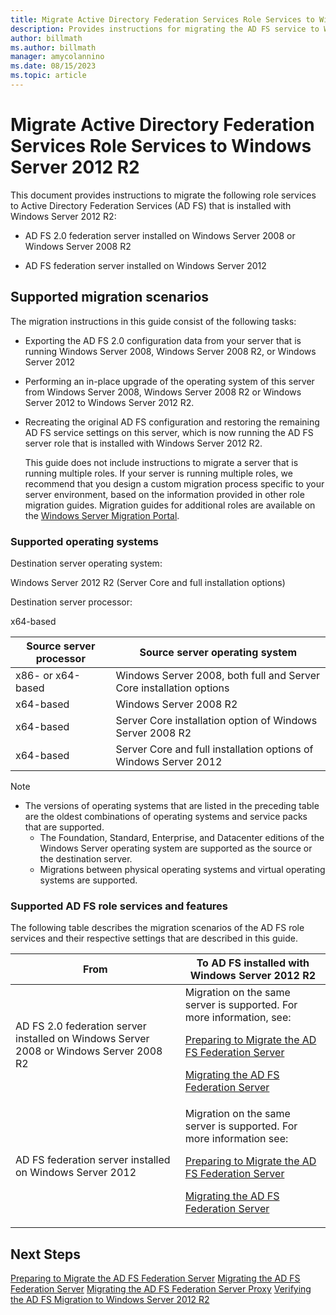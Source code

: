 ```yaml
---
title: Migrate Active Directory Federation Services Role Services to Windows Server 2012 R2
description: Provides instructions for migrating the AD FS service to Windows Server 2012 R2.
author: billmath
ms.author: billmath
manager: amycolannino
ms.date: 08/15/2023
ms.topic: article
---
```




# Migrate Active Directory Federation Services Role Services to Windows Server 2012 R2
 This document provides instructions to migrate the following role services to Active Directory Federation Services (AD FS) that is installed with Windows Server 2012 R2:

-   AD FS 2.0 federation server installed on Windows Server 2008 or Windows Server 2008 R2

-   AD FS federation server installed on Windows Server 2012

## Supported migration scenarios
 The migration instructions in this guide consist of the following tasks:

- Exporting the AD FS 2.0 configuration data from your server that is running Windows Server 2008, Windows Server 2008 R2, or Windows Server 2012

- Performing an in-place upgrade of the operating system of this server from Windows Server 2008, Windows Server 2008 R2 or Windows Server 2012 to Windows Server 2012 R2.

- Recreating the original AD FS configuration and restoring the remaining AD FS service settings on this server, which is now running the AD FS server role that is installed with Windows Server 2012 R2.

  This guide does not include instructions to migrate a server that is running multiple roles. If your server is running multiple roles, we recommend that you design a custom migration process specific to your server environment, based on the information provided in other role migration guides. Migration guides for additional roles are available on the [Windows Server Migration Portal](../../../get-started/migrate-roles-and-features.md).

### Supported operating systems
 Destination server operating system:

 Windows Server 2012 R2 (Server Core and full installation options)

 Destination server processor:

 x64-based

|Source server processor|Source server operating system|
|-----------------------------|------------------------------------|
|x86- or x64-based| Windows Server 2008, both full and Server Core installation options|
|x64-based|Windows Server 2008 R2|
|x64-based|Server Core installation option of Windows Server 2008 R2|
|x64-based|Server Core and full installation options of Windows Server 2012|

> [!NOTE]
> - The versions of operating systems that are listed in the preceding table are the oldest combinations of operating systems and service packs that are supported.
>   -   The Foundation, Standard, Enterprise, and Datacenter editions of the Windows Server operating system are supported as the source or the destination server.
>   -   Migrations between physical operating systems and virtual operating systems are supported.

### Supported AD FS role services and features
 The following table describes the migration scenarios of the AD FS role services and their respective settings that are described in this guide.

|From|To AD FS installed with Windows Server 2012 R2|
|----------|----------------------------------------------------------------------------------------------|
|AD FS 2.0 federation server installed on Windows Server 2008 or Windows Server 2008 R2|Migration on the same server is supported. For more information, see:<p> [Preparing to Migrate the AD FS Federation Server](prepare-migrate-ad-fs-server-r2.md)<p> [Migrating the AD FS Federation Server](migrate-ad-fs-fed-server-r2.md)|
|AD FS federation server installed on Windows Server 2012|Migration on the same server is supported.  For more information see:<p> [Preparing to Migrate the AD FS Federation Server](prepare-migrate-ad-fs-server-r2.md)<p> [Migrating the AD FS Federation Server](migrate-ad-fs-fed-server-r2.md)|

## Next Steps
 [Preparing to Migrate the AD FS Federation Server](prepare-migrate-ad-fs-server-r2.md)
 [Migrating the AD FS Federation Server](migrate-ad-fs-fed-server-r2.md)
 [Migrating the AD FS Federation Server Proxy](migrate-fed-server-proxy-r2.md)
 [Verifying the AD FS Migration to Windows Server 2012 R2](verify-ad-fs-migration.md)
